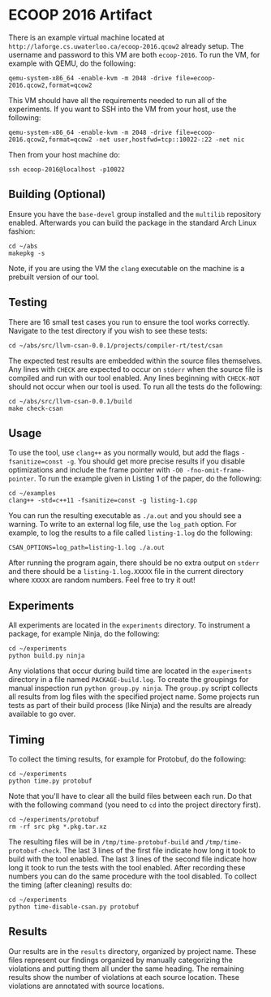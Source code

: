 # ECOOP 2016 Artifact

There is an example virtual machine located at
`http://laforge.cs.uwaterloo.ca/ecoop-2016.qcow2` already setup. The username
and password to this VM are both `ecoop-2016`. To run the VM, for example with
QEMU, do the following:

    qemu-system-x86_64 -enable-kvm -m 2048 -drive file=ecoop-2016.qcow2,format=qcow2

This VM should have all the requirements needed to run all of the experiments.
If you want to SSH into the VM from your host, use the following:

    qemu-system-x86_64 -enable-kvm -m 2048 -drive file=ecoop-2016.qcow2,format=qcow2 -net user,hostfwd=tcp::10022-:22 -net nic

Then from your host machine do:

    ssh ecoop-2016@localhost -p10022

## Building (Optional)

Ensure you have the `base-devel` group installed and the `multilib` repository
enabled. Afterwards you can build the package in the standard Arch Linux
fashion:

    cd ~/abs
    makepkg -s

Note, if you are using the VM the `clang` executable on the machine is a
prebuilt version of our tool.

## Testing

There are 16 small test cases you run to ensure the tool works correctly.
Navigate to the test directory if you wish to see these tests:

    cd ~/abs/src/llvm-csan-0.0.1/projects/compiler-rt/test/csan

The expected test results are embedded within the source files themselves. Any
lines with `CHECK` are expected to occur on `stderr` when the source file is
compiled and run with our tool enabled. Any lines beginning with `CHECK-NOT`
should not occur when our tool is used. To run all the tests do the following:

    cd ~/abs/src/llvm-csan-0.0.1/build
    make check-csan

## Usage

To use the tool, use `clang++` as you normally would, but add the
flags `-fsanitize=const -g`. You should get more precise results if
you disable optimizations and include the frame pointer with `-O0
-fno-omit-frame-pointer`. To run the example given in Listing 1 of the
paper, do the following:

    cd ~/examples
    clang++ -std=c++11 -fsanitize=const -g listing-1.cpp

You can run the resulting executable as `./a.out` and you should see a
warning. To write to an external log file, use the `log_path` option. For
example, to log the results to a file called `listing-1.log` do the following:

    CSAN_OPTIONS=log_path=listing-1.log ./a.out

After running the program again, there should be no extra output on `stderr`
and there should be a `listing-1.log.XXXXX` file in the current directory where
`XXXXX` are random numbers. Feel free to try it out!

## Experiments

All experiments are located in the `experiments` directory. To instrument a
package, for example Ninja, do the following:

    cd ~/experiments
    python build.py ninja

Any violations that occur during build time are located in the `experiments`
directory in a file named `PACKAGE-build.log`. To create the groupings for
manual inspection run `python group.py ninja`. The `group.py` script collects
all results from log files with the specified project name. Some projects run
tests as part of their build process (like Ninja) and the results are already
available to go over.

## Timing

To collect the timing results, for example for Protobuf, do the following:

    cd ~/experiments
    python time.py protobuf

Note that you'll have to clear all the build files between each run. Do that
with the following command (you need to `cd` into the project directory first).

    cd ~/experiments/protobuf
    rm -rf src pkg *.pkg.tar.xz

The resulting files will be in `/tmp/time-protobuf-build` and
`/tmp/time-protobuf-check`. The last 3 lines of the first file indicate how
long it took to build with the tool enabled. The last 3 lines of the second
file indicate how long it took to run the tests with the tool enabled. After
recording these numbers you can do the same procedure with the tool disabled.
To collect the timing (after cleaning) results do:

    cd ~/experiments
    python time-disable-csan.py protobuf

## Results

Our results are in the `results` directory, organized by project name. These
files represent our findings organized by manually categorizing the violations
and putting them all under the same heading. The remaining results show the
number of violations at each source location. These violations are annotated
with source locations.
